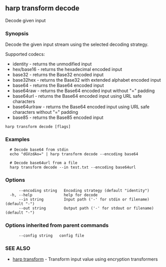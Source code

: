 ## harp transform decode

Decode given input

### Synopsis

Decode the given input stream using the selected decoding strategy.

Supported codecs:
  * identity - returns the unmodified input
  * hex/base16 - returns the hexadecimal encoded input
  * base32 - returns the Base32 encoded input
  * base32hex - returns the Base32 with extended alphabet encoded input
  * base64 - returns the Base64 encoded input
  * base64raw - returns the Base64 encoded input without "=" padding
  * base64url - returns the Base64 encoded input using URL safe characters
  * base64urlraw - returns the Base64 encoded input using URL safe characters without "=" padding
  * base85 - returns the Base85 encoded input

```
harp transform decode [flags]
```

### Examples

```
  # Decode base64 from stdin
  echo "dGVzdAo=" | harp transform decode --encoding base64
  
  # Decode base64url from a file
  harp transform decode --in test.txt --encoding base64url
```

### Options

```
      --encoding string   Encoding strategy (default "identity")
  -h, --help              help for decode
      --in string         Input path ('-' for stdin or filename) (default "-")
      --out string        Output path ('-' for stdout or filename) (default "-")
```

### Options inherited from parent commands

```
      --config string   config file
```

### SEE ALSO

* [harp transform](harp_transform.md)	 - Transform input value using encryption transformers

